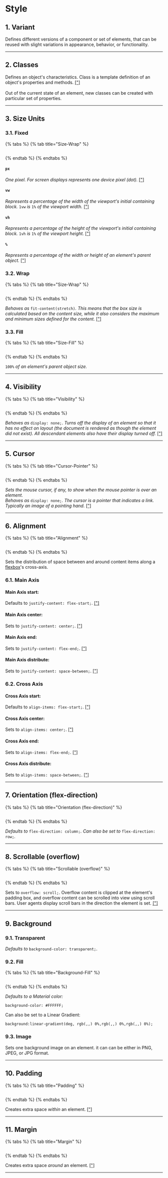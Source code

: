 # Style



## 1. Variant

Defines different versions of a component or set of elements, that can be reused with slight variations in appearance, behavior, or functionality.

***





## 2. Classes

Defines an object's characteristics. Class is a template definition of an object's properties and methods. [\["\]](https://developer.mozilla.org/en-US/docs/Glossary/Class)\
\
Out of the current state of an element, new classes can be created with particular set of properties.

***





## 3. Size Units



### 3.1. Fixed

{% tabs %}
{% tab title="Size-Wrap" %}
<figure><img src="../../../.gitbook/assets/Change_size_fixed-min.gif" alt=""><figcaption></figcaption></figure>
{% endtab %}
{% endtabs %}

#### `px`

_One pixel. For screen displays represents one device pixel (dot)._ [\["\]](https://developer.mozilla.org/en-US/docs/Web/CSS/length#px)

#### `vw`

_Represents a percentage of the width of the viewport's initial containing block._ `1vw` _is_ `1%` _of the viewport width._ [\["\]](https://developer.mozilla.org/en-US/docs/Web/CSS/length#vw)

#### `vh`

_Represents a percentage of the height of the viewport's initial containing block._ `1vh` _is_ `1%` _of the viewport height._ [\["\]](https://developer.mozilla.org/en-US/docs/Web/CSS/length#vh)

#### `%`

_Represents a percentage of the width or height of an element's parent object._ [\["\]](https://developer.mozilla.org/en-US/docs/Web/CSS/percentage)



### 3.2. Wrap

{% tabs %}
{% tab title="Size-Wrap" %}
<figure><img src="../../../.gitbook/assets/Change_size_wrap-min.gif" alt=""><figcaption></figcaption></figure>
{% endtab %}
{% endtabs %}

_Behaves as_ `fit-content(stretch)`_. This means that the box size  is calculated based on the content size, while it also considers the maximum and minimum sizes defined for the content​._ [\["\]](https://developer.mozilla.org/en-US/docs/Web/CSS/fit-content)



### 3.3. Fill

{% tabs %}
{% tab title="Size-Fill" %}
<figure><img src="../../../.gitbook/assets/Change_size_fill-min.gif" alt=""><figcaption></figcaption></figure>
{% endtab %}
{% endtabs %}

&#x20;`100%` _of an element's parent object size._

***





## 4. Visibility

{% tabs %}
{% tab title="Visibility" %}
<figure><img src="../../../.gitbook/assets/Adjust_visibility-min.gif" alt=""><figcaption></figcaption></figure>
{% endtab %}
{% endtabs %}

_Behaves as_ `display: none;`. _Turns off the display of an element so that it has no effect on layout (the document is rendered as though the element did not exist). All descendant elements also have their display turned off._ [\["\]](https://developer.mozilla.org/en-US/docs/Web/CSS/display#none)

***





## 5. Cursor

{% tabs %}
{% tab title="Cursor-Pointer" %}
<figure><img src="../../../.gitbook/assets/Select_pointer-min.gif" alt=""><figcaption></figcaption></figure>
{% endtab %}
{% endtabs %}

_Sets the mouse cursor, if any, to show when the mouse pointer is over an element._\
_Behaves as_ `display: none;`_. The cursor is a pointer that indicates a link. Typically an image of a pointing hand._ [\["\]](https://developer.mozilla.org/en-US/docs/Web/CSS/cursor)

***





## 6. Alignment

{% tabs %}
{% tab title="Alignment" %}
<figure><img src="../../../.gitbook/assets/Adjust_alingment-min.gif" alt=""><figcaption></figcaption></figure>
{% endtab %}
{% endtabs %}

Sets the distribution of space between and around content items along a [flexbox](https://developer.mozilla.org/en-US/docs/Web/CSS/CSS\_flexible\_box\_layout)'s cross-axis.



### 6.1. Main Axis

#### Main Axis start:

Defaults to `justify-content: flex-start;`. [\["\]](https://developer.mozilla.org/en-US/docs/Web/CSS/justify-content#start)

#### Main Axis center:

Sets to `justify-content: center;`. [\["\]](https://developer.mozilla.org/en-US/docs/Web/CSS/justify-content#center)

#### Main Axis end:

Sets to `justify-content: flex-end;`. [\["\]](https://developer.mozilla.org/en-US/docs/Web/CSS/justify-content#end)

#### Main Axis distribute:

Sets to `justify-content: space-between;`. [\["\]](https://developer.mozilla.org/en-US/docs/Web/CSS/justify-content#space-between)



### 6.2. Cross Axis

#### Cross Axis start:

Defaults to `align-items: flex-start;`. [\["\]](https://developer.mozilla.org/en-US/docs/Web/CSS/align-content#start)

#### Cross Axis center:

Sets to `align-items: center;`. [\["\]](https://developer.mozilla.org/en-US/docs/Web/CSS/align-content#center)

#### Cross Axis end:&#x20;

Sets to `align-items: flex-end;`. [\["\]](https://developer.mozilla.org/en-US/docs/Web/CSS/align-content#end)

#### Cross Axis distribute:&#x20;

Sets to `align-items: space-between;`. [\["\]](https://developer.mozilla.org/en-US/docs/Web/CSS/align-content#space-between)

***





## 7. Orientation (flex-direction)

{% tabs %}
{% tab title="Orientation (flex-direction)" %}
<figure><img src="../../../.gitbook/assets/Adjust_orientation-min.gif" alt=""><figcaption></figcaption></figure>
{% endtab %}
{% endtabs %}

_Defaults to_ `flex-direction: column;`_.  Can also be set to_ `flex-direction: row;`_._

***





## 8. Scrollable (overflow)

{% tabs %}
{% tab title="Scrollable (overflow)" %}
<figure><img src="../../../.gitbook/assets/Select_scrollable-min.gif" alt=""><figcaption></figcaption></figure>
{% endtab %}
{% endtabs %}

Sets to `overflow: scroll;`. Overflow content is clipped at the element's padding box, and overflow content can be scrolled into view using scroll bars. User agents display scroll bars in the direction the element is set. [\["\]](https://developer.mozilla.org/en-US/docs/Web/CSS/overflow)

***





## 9. Background

### 9.1. Transparent

_Defaults to_ `background-color: transparent;`.

### 9.2. Fill

{% tabs %}
{% tab title="Background-Fill" %}
<figure><img src="../../../.gitbook/assets/Adjust_border_color-min.gif" alt=""><figcaption></figcaption></figure>
{% endtab %}
{% endtabs %}

_Defaults to a Material color:_

`background-color: #FFFFFF;`

Can also be set to a Linear Gradient:

`background:linear-gradient(deg, rgb(,,) 0%,rgb(,,) 0%,rgb(,,) 0%);`

### 9.3. Image

Sets one background image on an element. it can can be either in PNG, JPEG, or JPG format.

***



## 10. Padding

{% tabs %}
{% tab title="Padding" %}
<figure><img src="../../../.gitbook/assets/Adjust_padding-min.gif" alt=""><figcaption></figcaption></figure>
{% endtab %}
{% endtabs %}

Creates extra space _within_ an element. [\["\]](https://developer.mozilla.org/en-US/docs/Web/CSS/padding)

***



## 11. Margin

{% tabs %}
{% tab title="Margin" %}
<figure><img src="../../../.gitbook/assets/Adjust_margin-min.gif" alt=""><figcaption></figcaption></figure>
{% endtab %}
{% endtabs %}

Creates extra space _around_ an element. [\["\]](https://developer.mozilla.org/en-US/docs/Web/CSS/margin)

***

